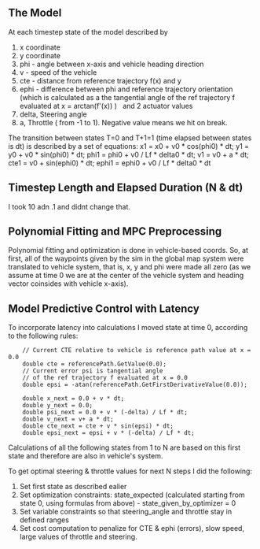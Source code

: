 ## The Model

At each timestep state of the model described by
1. x coordinate
2. y coordinate
3. phi - angle between x-axis and vehicle heading direction
4. v - speed of the vehicle
5. cte - distance from reference trajectory f(x) and y
6. ephi - difference between phi and reference trajectory orientation (which is calculated as a the tangential angle
of the ref trajectory f evaluated at x = arctan(f'(x)) )
                                                                                                ​                                                                                                ​​
and 2 actuator values
7. delta, Steering angle
8. a, Throttle ( from -1 to 1). Negative value means we hit on break.

The transition between states T=0 and T+1=1 (time elapsed between states is dt) is described by a set of equations:
x1 = x0 + v0 * cos(phi0) * dt;
y1 = y0 + v0 * sin(phi0) * dt;
phi1 = phi0 + v0 / Lf * delta0 * dt;
v1 = v0 + a * dt;
cte1 = v0 + sin(ephi0) * dt;
ephi1 = ephi0 + v0 / Lf * delta0 * dt

## Timestep Length and Elapsed Duration (N & dt)

I took 10 adn .1 and didnt change that.

## Polynomial Fitting and MPC Preprocessing

Polynomial fitting and optimization is done in vehicle-based coords. So,  at first, all of the waypoints given by the sim
in the global map system were translated to vehicle system, that is, x, y and phi were made all zero (as we assume at time 0 we are
at the center of the vehicle system and heading vector coinsides with vehicle x-axis).

## Model Predictive Control with Latency

To incorporate latency into calculations I moved state at time 0, according to the following rules:

```
    // Current CTE relative to vehicle is reference path value at x = 0.0
    double cte = referencePath.GetValue(0.0);
    // Current error psi is tangential angle
    // of the ref trajectory f evaluated at x = 0.0
    double epsi = -atan(referencePath.GetFirstDerivativeValue(0.0));

    double x_next = 0.0 + v * dt;
    double y_next = 0.0;
    double psi_next = 0.0 + v * (-delta) / Lf * dt;
    double v_next = v+ a * dt;
    double cte_next = cte + v * sin(epsi) * dt;
    double epsi_next = epsi + v * (-delta) / Lf * dt;
```

Calculations of all the following states from 1 to N are based on this first state and therefore are also in vehicle's system.

To get optimal steering & throttle values for next N steps I did the following:
1. Set first state as described ealier
2. Set optimization constraints: state_expected (calculated starting from state 0, using formulas from above) - state_given_by_optimizer = 0
3. Set variable constraints so that steering_angle and throttle stay in defined ranges
4. Set cost computation to penalize for CTE & ephi (errors), slow speed, large values of throttle and steering.


